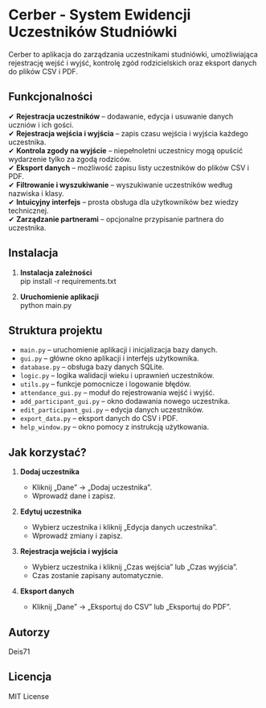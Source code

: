 # Cerber - System Ewidencji Uczestników Studniówki

Cerber to aplikacja do zarządzania uczestnikami studniówki, umożliwiająca rejestrację wejść i wyjść, kontrolę zgód rodzicielskich oraz eksport danych do plików CSV i PDF.

## Funkcjonalności

✔ **Rejestracja uczestników** – dodawanie, edycja i usuwanie danych uczniów i ich gości.  
✔ **Rejestracja wejścia i wyjścia** – zapis czasu wejścia i wyjścia każdego uczestnika.  
✔ **Kontrola zgody na wyjście** – niepełnoletni uczestnicy mogą opuścić wydarzenie tylko za zgodą rodziców.  
✔ **Eksport danych** – możliwość zapisu listy uczestników do plików CSV i PDF.  
✔ **Filtrowanie i wyszukiwanie** – wyszukiwanie uczestników według nazwiska i klasy.  
✔ **Intuicyjny interfejs** – prosta obsługa dla użytkowników bez wiedzy technicznej.  
✔ **Zarządzanie partnerami** – opcjonalne przypisanie partnera do uczestnika.  

## Instalacja

1. **Instalacja zależności**  
   pip install -r requirements.txt
   
2. **Uruchomienie aplikacji**  
   python main.py
   
## Struktura projektu

- `main.py` – uruchomienie aplikacji i inicjalizacja bazy danych.  
- `gui.py` – główne okno aplikacji i interfejs użytkownika.  
- `database.py` – obsługa bazy danych SQLite.  
- `logic.py` – logika walidacji wieku i uprawnień uczestników.  
- `utils.py` – funkcje pomocnicze i logowanie błędów.  
- `attendance_gui.py` – moduł do rejestrowania wejść i wyjść.  
- `add_participant_gui.py` – okno dodawania nowego uczestnika.  
- `edit_participant_gui.py` – edycja danych uczestników.  
- `export_data.py` – eksport danych do CSV i PDF.  
- `help_window.py` – okno pomocy z instrukcją użytkowania.  

## Jak korzystać?

1. **Dodaj uczestnika**  
   - Kliknij „Dane” → „Dodaj uczestnika”.
   - Wprowadź dane i zapisz.  

2. **Edytuj uczestnika**  
   - Wybierz uczestnika i kliknij „Edycja danych uczestnika”.  
   - Wprowadź zmiany i zapisz.  

3. **Rejestracja wejścia i wyjścia**  
   - Wybierz uczestnika i kliknij „Czas wejścia” lub „Czas wyjścia”.  
   - Czas zostanie zapisany automatycznie.  

4. **Eksport danych**  
   - Kliknij „Dane” → „Eksportuj do CSV” lub „Eksportuj do PDF”.  

## Autorzy
Deis71

## Licencja
MIT License
